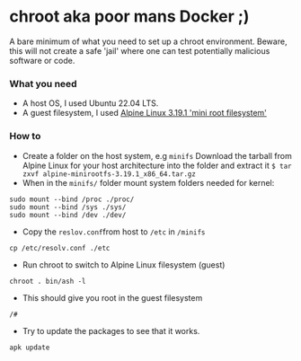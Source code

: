 # chroot aka poor mans Docker ;)
A bare minimum of what you need to set up a chroot environment.
Beware, this will not create a safe 'jail' where one can test potentially 
malicious software or code.

### What you need
* A host OS, I used Ubuntu 22.04 LTS.
* A guest filesystem, I used [Alpine Linux 3.19.1 'mini root filesystem'](https://alpinelinux.org/downloads/)

### How to
* Create a folder on the host system, e.g `minifs`
 Download the tarball from Alpine Linux for your host architecture into the folder and extract it `$ tar zxvf alpine-minirootfs-3.19.1_x86_64.tar.gz`
* When in the `minifs/` folder mount system folders needed for kernel:
```
sudo mount --bind /proc ./proc/
sudo mount --bind /sys ./sys/
sudo mount --bind /dev ./dev/
```
* Copy the `reslov.conf`from host to `/etc` in `/minifs`
```
cp /etc/resolv.conf ./etc
```
* Run chroot to switch to Alpine Linux filesystem (guest)
```
chroot . bin/ash -l
```
* This should give you root in the guest filesystem
```
/#
```
* Try to update the packages to see that it works.
```
apk update
```
